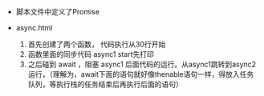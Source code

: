 <!--
 * @Author: ZYH
 * @Email: 1522302196@qq.com
 * @GiteeId: colincclala
 * @Date: 2022-06-04 15:42:42
 * @LastEditTime: 2022-06-04 18:02:37
 * @Description: 
-->
- 脚本文件中定义了Promise

- async.html
    1. 首先创建了两个函数， 代码执行从30行开始
    2. 函数里面的同步代码 async1 start先打印
    3. 之后碰到 await ，阻塞 async1 后面代码的运行。从async1跳转到async2运行，（理解为，await下面的语句就好像thenable语句一样，得放入任务队列，等执行栈的任务结束后再执行后面的语句）
    